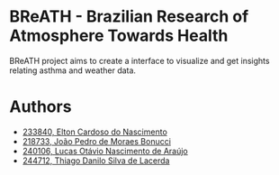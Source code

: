 # BReATH - Brazilian Research of Atmosphere Towards Health

BReATH project aims to create a interface to visualize and get insights relating asthma and weather data.

# Authors

- [233840, Elton Cardoso do Nascimento](https://github.com/EltonCN)
- [218733, João Pedro de Moraes Bonucci](https://github.com/Joao-Pedro-MB)
- [240106, Lucas Otávio Nascimento de Araújo](https://github.com/Lucas-Otavio)
- [244712, Thiago Danilo Silva de Lacerda](https://github.com/ThiagoDSL)
